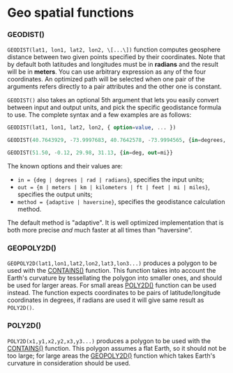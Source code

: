 # Geo spatial functions

### GEODIST()
`GEODIST(lat1, lon1, lat2, lon2, \[...\])` function computes geosphere distance between two given points specified by their coordinates. Note that by default both latitudes and longitudes must be in **radians** and the result will be in **meters**. You can use arbitrary expression as any of the four coordinates. An optimized path will be selected when one pair of the arguments refers directly to a pair attributes and the other one is constant.

`GEODIST()` also takes an optional 5th argument that lets you easily convert between input and output units, and pick the specific  geodistance formula to use. The complete syntax and a few examples are as follows:

```sql
GEODIST(lat1, lon1, lat2, lon2, { option=value, ... })

GEODIST(40.7643929, -73.9997683, 40.7642578, -73.9994565, {in=degrees, out=feet})

GEODIST(51.50, -0.12, 29.98, 31.13, {in=deg, out=mi}}
```

The known options and their values are:

* `in = {deg | degrees | rad | radians}`, specifies the input units;
* `out = {m | meters | km | kilometers | ft | feet | mi | miles}`, specifies the output units;
* `method = {adaptive | haversine}`, specifies the geodistance calculation method.

The default method is "adaptive". It is well optimized implementation that is both more precise *and* much faster at all times than "haversine".

### GEOPOLY2D()
`GEOPOLY2D(lat1,lon1,lat2,lon2,lat3,lon3...)` produces a polygon to be used with the [CONTAINS()](Functions/Arrays_and_conditions_functions.md#CONTAINS%28%29) function. This function takes into account the Earth's curvature by tessellating the polygon into smaller ones, and should be used for larger areas. For small areas [POLY2D()](Functions/Geo_spatial_functions.md#POLY2D%28%29) function can be used instead. The function expects coordinates to be pairs of latitude/longitude coordinates in degrees, if radians are used it will give same result as `POLY2D()`.    

### POLY2D()
`POLY2D(x1,y1,x2,y2,x3,y3...)` produces a polygon to be used with the [CONTAINS()](Functions/Arrays_and_conditions_functions.md#CONTAINS%28%29) function. This polygon assumes a flat Earth, so it should not be too large; for large areas the [GEOPOLY2D()](Functions/Geo_spatial_functions.md#GEOPOLY2D%28%29) function which takes Earth's curvature in consideration should be used.
